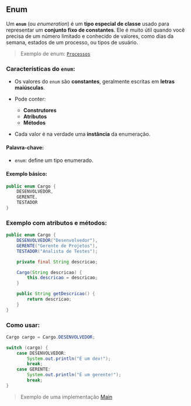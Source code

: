 ## Enum


Um **`enum`** (ou *enumeration*) é um **tipo especial de classe** usado para representar um **conjunto fixo de constantes**. Ele é muito útil quando você precisa de um número limitado e conhecido de valores, como dias da semana, estados de um processo, ou tipos de usuário.

> Exemplo de enum: [`Processos`](../studyJava/src/main/java/com/marcos/study/enumm/StatusPedido.java)

### Características do `enum`:

* Os valores do `enum` são **constantes**, geralmente escritas em **letras maiúsculas**.
* Pode conter:

  * **Construtores**
  * **Atributos**
  * **Métodos**
* Cada valor é na verdade uma **instância** da enumeração.

#### Palavra-chave:

* `enum`: define um tipo enumerado.

#### Exemplo básico:

```java
public enum Cargo {
    DESENVOLVEDOR,
    GERENTE,
    TESTADOR
}
```

### Exemplo com atributos e métodos:

```java
public enum Cargo {
    DESENVOLVEDOR("Desenvolvedor"),
    GERENTE("Gerente de Projetos"),
    TESTADOR("Analista de Testes");

    private final String descricao;

    Cargo(String descricao) {
        this.descricao = descricao;
    }

    public String getDescricao() {
        return descricao;
    }
}
```

### Como usar:

```java
Cargo cargo = Cargo.DESENVOLVEDOR;

switch (cargo) {
    case DESENVOLVEDOR:
        System.out.println("É um dev!");
        break;
    case GERENTE:
        System.out.println("É um gerente!");
        break;
}
```
> Exemplo de uma implementação [Main](../studyJava/src/main/java/com/marcos/study/enumm/Main.java)